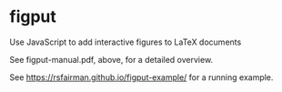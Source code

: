 # figput
Use JavaScript to add interactive figures to LaTeX documents

See figput-manual.pdf, above, for a detailed overview.

See https://rsfairman.github.io/figput-example/ for a running example.

